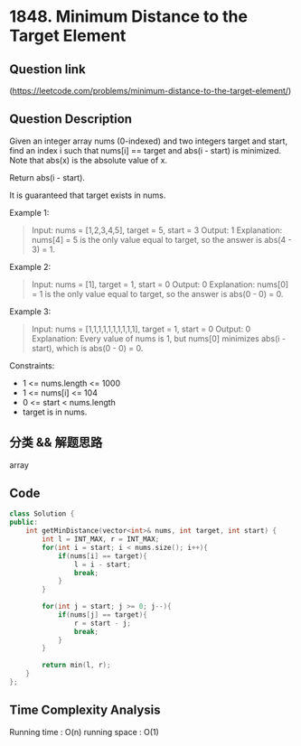 # 1848. Minimum Distance to the Target Element

## Question link
(https://leetcode.com/problems/minimum-distance-to-the-target-element/)

## Question Description
Given an integer array nums (0-indexed) and two integers target and start, find an index i such that nums[i] == target and abs(i - start) is minimized. Note that abs(x) is the absolute value of x.

Return abs(i - start).

It is guaranteed that target exists in nums.

Example 1:

> Input: nums = [1,2,3,4,5], target = 5, start = 3
> Output: 1
> Explanation: nums[4] = 5 is the only value equal to target, so the answer is abs(4 - 3) = 1.

Example 2:

> Input: nums = [1], target = 1, start = 0
> Output: 0
> Explanation: nums[0] = 1 is the only value equal to target, so the answer is abs(0 - 0) = 0.

Example 3:

> Input: nums = [1,1,1,1,1,1,1,1,1,1], target = 1, start = 0
> Output: 0
> Explanation: Every value of nums is 1, but nums[0] minimizes abs(i - start), which is abs(0 - 0) = 0.
 
Constraints:
- 1 <= nums.length <= 1000
- 1 <= nums[i] <= 104
- 0 <= start < nums.length
- target is in nums.

## 分类 && 解题思路
array

## Code
```c++
class Solution {
public:
    int getMinDistance(vector<int>& nums, int target, int start) {
        int l = INT_MAX, r = INT_MAX;
        for(int i = start; i < nums.size(); i++){
            if(nums[i] == target){
                l = i - start;
                break;
            }
        }
        
        for(int j = start; j >= 0; j--){
            if(nums[j] == target){
                r = start - j;
                break;
            }
        }
        
        return min(l, r);
    }
};
```

## Time Complexity Analysis
Running time  : O(n)
running space : O(1)